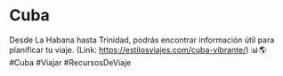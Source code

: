 # Cuba
Desde La Habana hasta Trinidad, podrás encontrar información útil para planificar tu viaje. (Link: https://estilosviajes.com/cuba-vibrante/) 📊🌎 #Cuba #Viajar #RecursosDeViaje
